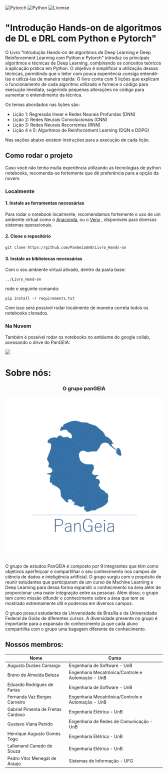 ![Pytorch](https://img.shields.io/badge/Pytorch-1.9.1-orange)
![Python](https://img.shields.io/badge/Python-3.8-blue)
![License](https://img.shields.io/badge/Code%20License-MIT-green.svg)

# "Introdução Hands-on de algoritmos de DL e DRL com Python e Pytorch"

O Livro "Introdução Hands-on de algoritmos de Deep Learning e Deep Reinforcement Learning com Python e Pytorch" introduz os principais algoritmos e técnicas de Deep Learning, combinando os conceitos teóricos à aplicação prática em Python. O objetivo é simplificar a utilização dessas técnicas, permitindo que o leitor com pouca experiência consiga entendê-las e utilizá-las de maneira rápida. O livro conta com 5 lições que explicam o funcionamento de cada algoritmo utilizado e fornece o código para execução imediata, sugerindo pequenas alterações no código para aumentar o entendimento da técnica.

Os temas abordados nas lições são:

* Lição 1: Regressão linear e Redes Neurais Profundas (DNN)
* Lição 2: Redes Neurais Convolucionais (CNN)
* Lição 3: Redes Neurais Recorrentes (RNN)
* Lição 4 e 5: Algoritmos de Reinforcement Learning (DQN e DDPG) 

Nas seções abaixo existem instruções para a execução de cada lição.

## Como rodar o projeto
Caso você não tenha muita experiência utilizando as tecnologias de python notebooks, recomenda-se fortemente que dê preferência para a opção da nuvem.

### Localmente

#### 1. Instale as ferramentas necessárias
   Para rodar o notebook localmente, recomendamos fortemente o uso de um ambiente virtual como o <a href="https://docs.anaconda.com/anaconda/install/">Anaconda</a>,
   ou o <a href="https://docs.python.org/3/library/venv.html/">Venv</a> , disponíveis para diversos sistemas operacionais.       
    
#### 2. Clone o repositório
    
    git clone https://github.com/PanGeiaUnB/Livro_Hands-on
    
#### 3. Instale as bibliotecas necessárias 
Com o seu ambiente virtual ativado, dentro da pasta base: 
   
    ../Livro_Hand-on
   
   rode o seguinte comando: 
   
    pip install -r requirements.txt

   Com isso será possível rodar localmente de maneira correta todos os notebooks clonados.
### Na Nuvem 
   Também é possível rodar os notebooks no ambiente do google collab, acessando o drive do PanGEIA:
   
<a href="https://drive.google.com/drive/folders/1viKDINkWtF624Y2ZMwAPtA5e-gu2EhgU?usp=sharing" target="_blank"><img src="https://img.shields.io/badge/Google%20Drive-4285F4?style=for-the-badge&logo=googledrive&logoColor=white"></a> 

# Sobre nós:

<div align="center">
    <h3>O grupo panGEIA</h3>
    <img height="500" width="500" src="https://github.com/PanGeiaUnB/Documentos/blob/main/Logos/Logo_fundoBranco.png?raw=true"></img>
</div>

<br>

O grupo de estudos PanGEIA é composto por 9 integrantes que têm como objetivos aperfeiçoar e compartilhar o seu conhecimento nos campos de ciência de dados e inteligência artificial. O grupo surgiu com o propósito de reunir estudantes que participaram de um curso de Machine Learning e Deep Learning para dessa forma expandir o conhecimento na área além de proporcionar uma maior integração entre as pessoas. Além disso, o grupo tem como missão difundir o conhecimento sobre a área que tem se mostrado extremamente útil e poderosa em diversos campos.

O grupo possui estudantes da Universidade de Brasília e da Universidade Federal de Goiás de diferentes cursos. A diversidade presente no grupo é importante para a expansão do conhecimento já que cada aluno compartilha com o grupo uma bagagem diferente de conhecimento.

## Nossos membros:

| Nome                               | Curso                                             |
| ---------------------------------- | ------------------------------------------------- |
| Augusto Durães Camargo             | Engenharia de Software - UnB                      |
| Breno de Almeida Beleza            | Engenharia Mecatrônica/Controle e Automação - UnB |
| Eduardo Rodrigues de Farias        | Engenharia de Software - UnB                      |
| Fernanda Vaz Borges Carneiro       | Engenharia Mecatrônica/Controle e Automação - UnB |
| Gabriel Pimenta de Freitas Cardoso | Engenharia Elétrica - UnB                         |
| Gustavo Viana Penido               | Engenharia de Redes de Comunicação - UnB          |
| Henrique Augusto Gomes Togo        | Engenharia Elétrica - UnB                         |
| Lallamand Canedo de Souza          | Engenharia Elétrica - UnB                         |
| Pedro Vitor Menegat de Araujo      | Sistemas de Informação - UFG                      |


